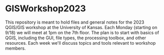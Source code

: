 # GISWorkshop2023
This repository is meant to hold files and general notes for the 2023 QGIS/GIS workshop at the University of Kansas. 
Each Monday (starting on 9/18) we will meet at 1pm on the 7th floor.
The plan is to start with basics of QGIS, including the GUI, file types, the processing toolbox, and other resources.
Each week we'll discuss topics and tools relevant to workshop members.
